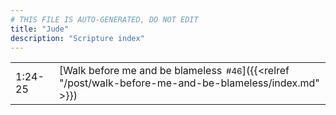 ```yaml
---
# THIS FILE IS AUTO-GENERATED, DO NOT EDIT
title: "Jude"
description: "Scripture index"
---
```


|  |  |
| --- | --- |
| 1:24-25 | [Walk before me and be blameless<span style="font-size:smaller; padding-left:0.5em;">#46</span>]({{<relref "/post/walk-before-me-and-be-blameless/index.md" >}}) |
